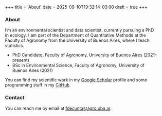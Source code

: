 +++
title = 'About'
date = 2025-09-10T19:32:14-03:00
draft = true
+++

### About

I’m an environmental scientist and data scientist, currently pursuing a PhD in ecology. I am part of the Department of Quantitative Methods at the Faculty of Agronomy from the University of Buenos Aires, where I teach statistics.


- PhD Candidate, Faculty of Agronomy, University of Buenos Aires (2021–present)
- BSc in Environmental Science, Faculty of Agronomy, University of Buenos Aires (2021)

You can find my scientific work in my [Google Scholar](https://scholar.google.com/citations?user=ZuiT7QMAAAAJ&hl=es&oi=ao) profile and some programming stuff in my [GitHub](https://github.com/fdecunta).

### Contact

You can reach me by email at [fdecunta@agro.uba.ar](mailto:fdecunta@agro.uba.ar).
